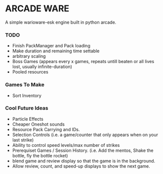 # ARCADE WARE
A simple warioware-esk engine built in python arcade.

### TODO
- Finish PackManager and Pack loading
- Make duration and remaining time settable
- arbitrary scaling
- Boss Games (appears every x games, repeats untill beaten or all lives lost, usually infinite-duration)
- Pooled resources

### Games To Make
- Sort Inventory

### Cool Future Ideas
- Particle Effects
- Cheaper Oneshot sounds
- Resource Pack Carrying and IDs.
- Selection Controls (i.e. a game/counter that only appears when on your last strike)
- Ability to control speed levels/max number of strikes
- Prerequiset Games / Session History. (i.e. Add the mentos, Shake the bottle, fly the bottle rocket)
- blend game and review display so that the game is in the background.
- Allow review, count, and speed-up displays to show the next game.
